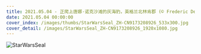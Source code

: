 ```yaml
---
title: 2021.05.04 - 正爬上唐娜·诺克沙滩的灰海豹，英格兰北林肯郡 (© Frederic Desmette/Minden Pictures)
date: 2021.05.04 00:00:00
cover_index: /images/thumbs/StarWarsSeal_ZH-CN9173208926_533x300.jpg
cover_detail: /images/StarWarsSeal_ZH-CN9173208926_1920x1080.jpg
---
```


![StarWarsSeal](/images/StarWarsSeal_ZH-CN9173208926_1920x1080.jpg)
